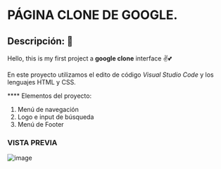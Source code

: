 # PÁGINA CLONE DE GOOGLE. 
## Descripción: 🙌
Hello, this is my first project a **google clone** interface ✌💕

En este proyecto utilizamos el edito de código *Visual Studio Code* y los lenguajes HTML y CSS.

**** Elementos del proyecto:
<ol>
  <li>Menú de navegación </li>
  <li>Logo e input de búsqueda</li>
  <li>Menú de Footer</li>
</ol>

### VISTA PREVIA 
![image](https://github.com/VanneGR/google-Clon/assets/153123918/8163325f-eb00-4255-8266-5090ebb474cd)
